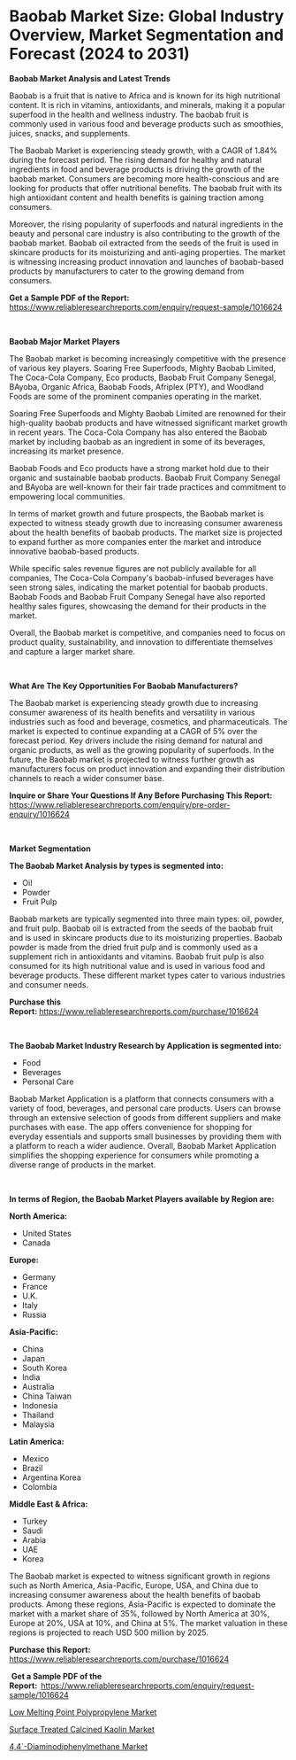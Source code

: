 <p><h1>Baobab Market Size: Global Industry Overview, Market Segmentation and Forecast (2024 to 2031)</h1></p><p><strong>Baobab Market Analysis and Latest Trends</strong></p>
<p><p>Baobab is a fruit that is native to Africa and is known for its high nutritional content. It is rich in vitamins, antioxidants, and minerals, making it a popular superfood in the health and wellness industry. The baobab fruit is commonly used in various food and beverage products such as smoothies, juices, snacks, and supplements.</p><p>The Baobab Market is experiencing steady growth, with a CAGR of 1.84% during the forecast period. The rising demand for healthy and natural ingredients in food and beverage products is driving the growth of the baobab market. Consumers are becoming more health-conscious and are looking for products that offer nutritional benefits. The baobab fruit with its high antioxidant content and health benefits is gaining traction among consumers.</p><p>Moreover, the rising popularity of superfoods and natural ingredients in the beauty and personal care industry is also contributing to the growth of the baobab market. Baobab oil extracted from the seeds of the fruit is used in skincare products for its moisturizing and anti-aging properties. The market is witnessing increasing product innovation and launches of baobab-based products by manufacturers to cater to the growing demand from consumers.</p></p>
<p><strong>Get a Sample PDF of the Report:&nbsp;</strong> <a href="https://www.reliableresearchreports.com/enquiry/request-sample/1016624">https://www.reliableresearchreports.com/enquiry/request-sample/1016624</a></p>
<p>&nbsp;</p>
<p><strong>Baobab Major Market Players</strong></p>
<p><p>The Baobab market is becoming increasingly competitive with the presence of various key players. Soaring Free Superfoods, Mighty Baobab Limited, The Coca-Cola Company, Eco products, Baobab Fruit Company Senegal, BAyoba, Organic Africa, Baobab Foods, Afriplex (PTY), and Woodland Foods are some of the prominent companies operating in the market.</p><p>Soaring Free Superfoods and Mighty Baobab Limited are renowned for their high-quality baobab products and have witnessed significant market growth in recent years. The Coca-Cola Company has also entered the Baobab market by including baobab as an ingredient in some of its beverages, increasing its market presence.</p><p>Baobab Foods and Eco products have a strong market hold due to their organic and sustainable baobab products. Baobab Fruit Company Senegal and BAyoba are well-known for their fair trade practices and commitment to empowering local communities.</p><p>In terms of market growth and future prospects, the Baobab market is expected to witness steady growth due to increasing consumer awareness about the health benefits of baobab products. The market size is projected to expand further as more companies enter the market and introduce innovative baobab-based products.</p><p>While specific sales revenue figures are not publicly available for all companies, The Coca-Cola Company's baobab-infused beverages have seen strong sales, indicating the market potential for baobab products. Baobab Foods and Baobab Fruit Company Senegal have also reported healthy sales figures, showcasing the demand for their products in the market.</p><p>Overall, the Baobab market is competitive, and companies need to focus on product quality, sustainability, and innovation to differentiate themselves and capture a larger market share.</p></p>
<p>&nbsp;</p>
<p><strong>What Are The Key Opportunities For Baobab Manufacturers?</strong></p>
<p><p>The Baobab market is experiencing steady growth due to increasing consumer awareness of its health benefits and versatility in various industries such as food and beverage, cosmetics, and pharmaceuticals. The market is expected to continue expanding at a CAGR of 5% over the forecast period. Key drivers include the rising demand for natural and organic products, as well as the growing popularity of superfoods. In the future, the Baobab market is projected to witness further growth as manufacturers focus on product innovation and expanding their distribution channels to reach a wider consumer base.</p></p>
<p><strong>Inquire or Share Your Questions If Any Before Purchasing This Report:</strong> <a href="https://www.reliableresearchreports.com/enquiry/pre-order-enquiry/1016624">https://www.reliableresearchreports.com/enquiry/pre-order-enquiry/1016624</a></p>
<p>&nbsp;</p>
<p><strong>Market Segmentation</strong></p>
<p><strong>The Baobab Market Analysis by types is segmented into:</strong></p>
<p><ul><li>Oil</li><li>Powder</li><li>Fruit Pulp</li></ul></p>
<p><p>Baobab markets are typically segmented into three main types: oil, powder, and fruit pulp. Baobab oil is extracted from the seeds of the baobab fruit and is used in skincare products due to its moisturizing properties. Baobab powder is made from the dried fruit pulp and is commonly used as a supplement rich in antioxidants and vitamins. Baobab fruit pulp is also consumed for its high nutritional value and is used in various food and beverage products. These different market types cater to various industries and consumer needs.</p></p>
<p><strong>Purchase this Report:&nbsp;</strong><a href="https://www.reliableresearchreports.com/purchase/1016624">https://www.reliableresearchreports.com/purchase/1016624</a></p>
<p>&nbsp;</p>
<p><strong>The Baobab Market Industry Research by Application is segmented into:</strong></p>
<p><ul><li>Food</li><li>Beverages</li><li>Personal Care</li></ul></p>
<p><p>Baobab Market Application is a platform that connects consumers with a variety of food, beverages, and personal care products. Users can browse through an extensive selection of goods from different suppliers and make purchases with ease. The app offers convenience for shopping for everyday essentials and supports small businesses by providing them with a platform to reach a wider audience. Overall, Baobab Market Application simplifies the shopping experience for consumers while promoting a diverse range of products in the market.</p></p>
<p>&nbsp;</p>
<p><strong>In terms of Region, the Baobab Market Players available by Region are:</strong></p>
<p>
    <p> <strong> North America: </strong>
        <ul>
            <li>United States</li>
            <li>Canada</li>
        </ul>
        </p> 
    <p> <strong> Europe: </strong>
        <ul>
            <li>Germany</li>
            <li>France</li>
            <li>U.K.</li>
            <li>Italy</li>
            <li>Russia</li>
        </ul>
        </p> 
    <p> <strong> Asia-Pacific: </strong>
        <ul>
            <li>China</li>
            <li>Japan</li>
            <li>South Korea</li>
            <li>India</li>
            <li>Australia</li>
            <li>China Taiwan</li>
            <li>Indonesia</li>
            <li>Thailand</li>
            <li>Malaysia</li>
        </ul>
        </p> 
    <p> <strong> Latin America: </strong>
        <ul>
            <li>Mexico</li>
            <li>Brazil</li>
            <li>Argentina Korea</li>
            <li>Colombia</li>
        </ul>
        </p> 
    <p> <strong> Middle East & Africa: </strong>
        <ul>
            <li>Turkey</li>
            <li>Saudi</li>
            <li>Arabia</li>
            <li>UAE</li>
            <li>Korea</li>
        </ul>
    </p>
    </p>
<p><p>The Baobab market is expected to witness significant growth in regions such as North America, Asia-Pacific, Europe, USA, and China due to increasing consumer awareness about the health benefits of baobab products. Among these regions, Asia-Pacific is expected to dominate the market with a market share of 35%, followed by North America at 30%, Europe at 20%, USA at 10%, and China at 5%. The market valuation in these regions is projected to reach USD 500 million by 2025.</p></p>
<p><strong>Purchase this Report: </strong><a href="https://www.reliableresearchreports.com/purchase/1016624">https://www.reliableresearchreports.com/purchase/1016624</a></p>
<p>&nbsp;<strong>Get a Sample PDF of the Report:&nbsp;&nbsp;</strong><a href="https://www.reliableresearchreports.com/enquiry/request-sample/1016624">https://www.reliableresearchreports.com/enquiry/request-sample/1016624</a></p>
<p><strong></strong></p>
<p><p><a href="https://view.publitas.com/reportprime-1/low-melting-point-polypropylene-market-research-report-reveals-the-latest-trends-and-opportunities-of-this-market-for-period-from-2023-2030/">Low Melting Point Polypropylene Market</a></p><p><a href="https://view.publitas.com/reportprime-1/decoding-the-surface-treated-calcined-kaolin-market-a-deep-dive-into-the-latest-market-trends-market-segmentation-and-competitive-analysis/">Surface Treated Calcined Kaolin Market</a></p><p><a href="https://view.publitas.com/reportprime-1/44-diaminodiphenylmethane-market-offers-provide-insightful-data-for-the-time-period-from-2023-to-2030-and-also-provide-analysis-based-on-application-type-and-region/">4,4`-Diaminodiphenylmethane Market</a></p></p>